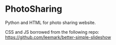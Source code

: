 # PhotoSharing
Python and HTML for photo sharing website.

CSS and JS borrowed from the following repo:
https://github.com/leemark/better-simple-slideshow
